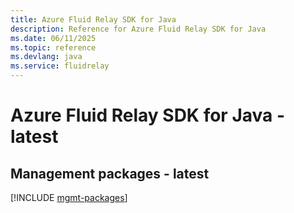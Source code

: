 ```yaml
---
title: Azure Fluid Relay SDK for Java
description: Reference for Azure Fluid Relay SDK for Java
ms.date: 06/11/2025
ms.topic: reference
ms.devlang: java
ms.service: fluidrelay
---
```

# Azure Fluid Relay SDK for Java - latest

## Management packages - latest
[!INCLUDE [mgmt-packages](fluid-relay-mgmt-index.md)]